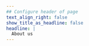 ```yaml
---
## Configure header of page
text_align_right: false
show_title_as_headline: false
headline: |
  About us
---
```


<!-- this is a subheadline -->
